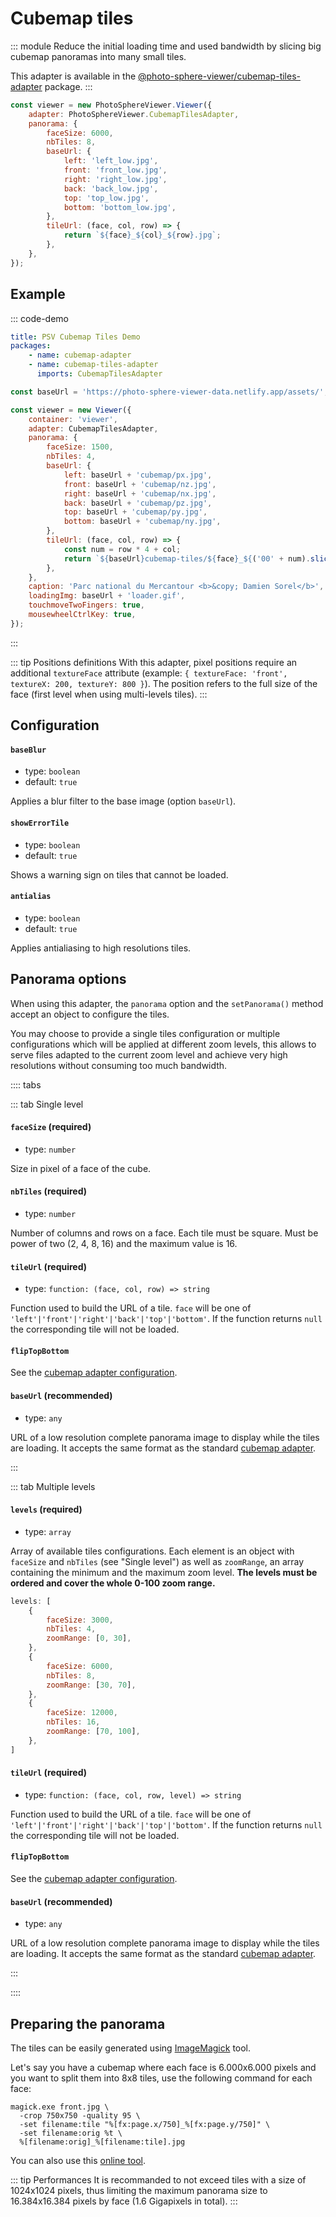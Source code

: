 # Cubemap tiles

<Badges module="cubemap-tiles-adapter"/>

::: module
Reduce the initial loading time and used bandwidth by slicing big cubemap panoramas into many small tiles.

This adapter is available in the [@photo-sphere-viewer/cubemap-tiles-adapter](https://www.npmjs.com/package/@photo-sphere-viewer/cubemap-tiles-adapter) package.
:::

```js
const viewer = new PhotoSphereViewer.Viewer({
    adapter: PhotoSphereViewer.CubemapTilesAdapter,
    panorama: {
        faceSize: 6000,
        nbTiles: 8,
        baseUrl: {
            left: 'left_low.jpg',
            front: 'front_low.jpg',
            right: 'right_low.jpg',
            back: 'back_low.jpg',
            top: 'top_low.jpg',
            bottom: 'bottom_low.jpg',
        },
        tileUrl: (face, col, row) => {
            return `${face}_${col}_${row}.jpg`;
        },
    },
});
```

## Example

::: code-demo

```yaml
title: PSV Cubemap Tiles Demo
packages:
    - name: cubemap-adapter
    - name: cubemap-tiles-adapter
      imports: CubemapTilesAdapter
```

```js
const baseUrl = 'https://photo-sphere-viewer-data.netlify.app/assets/';

const viewer = new Viewer({
    container: 'viewer',
    adapter: CubemapTilesAdapter,
    panorama: {
        faceSize: 1500,
        nbTiles: 4,
        baseUrl: {
            left: baseUrl + 'cubemap/px.jpg',
            front: baseUrl + 'cubemap/nz.jpg',
            right: baseUrl + 'cubemap/nx.jpg',
            back: baseUrl + 'cubemap/pz.jpg',
            top: baseUrl + 'cubemap/py.jpg',
            bottom: baseUrl + 'cubemap/ny.jpg',
        },
        tileUrl: (face, col, row) => {
            const num = row * 4 + col;
            return `${baseUrl}cubemap-tiles/${face}_${('00' + num).slice(-2)}.jpg`;
        },
    },
    caption: 'Parc national du Mercantour <b>&copy; Damien Sorel</b>',
    loadingImg: baseUrl + 'loader.gif',
    touchmoveTwoFingers: true,
    mousewheelCtrlKey: true,
});
```

:::

::: tip Positions definitions
With this adapter, pixel positions require an additional `textureFace` attribute (example: `{ textureFace: 'front', textureX: 200, textureY: 800 }`). The position refers to the full size of the face (first level when using multi-levels tiles).
:::

## Configuration

#### `baseBlur`

-   type: `boolean`
-   default: `true`

Applies a blur filter to the base image (option `baseUrl`).

#### `showErrorTile`

-   type: `boolean`
-   default: `true`

Shows a warning sign on tiles that cannot be loaded.

#### `antialias`

-   type: `boolean`
-   default: `true`

Applies antialiasing to high resolutions tiles.

## Panorama options

When using this adapter, the `panorama` option and the `setPanorama()` method accept an object to configure the tiles.

You may choose to provide a single tiles configuration or multiple configurations which will be applied at different zoom levels, this allows to serve files adapted to the current zoom level and achieve very high resolutions without consuming too much bandwidth.

:::: tabs

::: tab Single level

#### `faceSize` (required)

-   type: `number`

Size in pixel of a face of the cube.

#### `nbTiles` (required)

-   type: `number`

Number of columns and rows on a face. Each tile must be square. Must be power of two (2, 4, 8, 16) and the maximum value is 16.

#### `tileUrl` (required)

-   type: `function: (face, col, row) => string`

Function used to build the URL of a tile. `face` will be one of `'left'|'front'|'right'|'back'|'top'|'bottom'`.
If the function returns `null` the corresponding tile will not be loaded.

#### `flipTopBottom`

See the [cubemap adapter configuration](./cubemap.md#panorama-options).

#### `baseUrl` (recommended)

-   type: `any`

URL of a low resolution complete panorama image to display while the tiles are loading. It accepts the same format as the standard [cubemap adapter](./cubemap.md#panorama-options).

:::

::: tab Multiple levels

#### `levels` (required)

-   type: `array`

Array of available tiles configurations. Each element is an object with `faceSize` and `nbTiles` (see "Single level") as well as `zoomRange`, an array containing the minimum and the maximum zoom level. **The levels must be ordered and cover the whole 0-100 zoom range.**

```js
levels: [
    {
        faceSize: 3000,
        nbTiles: 4,
        zoomRange: [0, 30],
    },
    {
        faceSize: 6000,
        nbTiles: 8,
        zoomRange: [30, 70],
    },
    {
        faceSize: 12000,
        nbTiles: 16,
        zoomRange: [70, 100],
    },
]
```

#### `tileUrl` (required)

-   type: `function: (face, col, row, level) => string`

Function used to build the URL of a tile. `face` will be one of `'left'|'front'|'right'|'back'|'top'|'bottom'`.
If the function returns `null` the corresponding tile will not be loaded.

#### `flipTopBottom`

See the [cubemap adapter configuration](./cubemap.md#panorama-options).

#### `baseUrl` (recommended)

-   type: `any`

URL of a low resolution complete panorama image to display while the tiles are loading. It accepts the same format as the standard [cubemap adapter](./cubemap.md#panorama-options).

:::

::::

## Preparing the panorama

The tiles can be easily generated using [ImageMagick](https://imagemagick.org) tool.

Let's say you have a cubemap where each face is 6.000x6.000 pixels and you want to split them into 8x8 tiles, use the following command for each face:

```
magick.exe front.jpg \
  -crop 750x750 -quality 95 \
  -set filename:tile "%[fx:page.x/750]_%[fx:page.y/750]" \
  -set filename:orig %t \
  %[filename:orig]_%[filename:tile].jpg
```

You can also use this [online tool](https://pinetools.com/split-image).

::: tip Performances
It is recommanded to not exceed tiles with a size of 1024x1024 pixels, thus limiting the maximum panorama size to 16.384x16.384 pixels by face (1.6 Gigapixels in total).
:::
